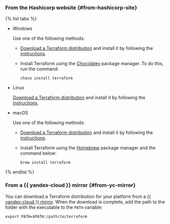 ### From the Hashicorp website {#from-hashicorp-site}

{% list tabs %}

- Windows

   Use one of the following methods:

   * [Download a Terraform distribution](https://www.terraform.io/downloads.html) and install it by following the [instructions](https://learn.hashicorp.com/tutorials/terraform/install-cli?in=terraform/aws-get-started).
   * Install Terraform using the [Chocolatey](https://chocolatey.org/install) package manager. To do this, run the command:

      ```
      choco install terraform
      ```

- Linux

   [Download a Terraform distribution](https://www.terraform.io/downloads.html) and install it by following the [instructions](https://learn.hashicorp.com/tutorials/terraform/install-cli?in=terraform/aws-get-started).

- macOS

   Use one of the following methods:

   * [Download a Terraform distribution](https://www.terraform.io/downloads.html) and install it by following the [instructions](https://learn.hashicorp.com/tutorials/terraform/install-cli?in=terraform/aws-get-started).
   * Install Terraform using the [Homebrew](https://brew.sh) package manager and the command below:

      ```
      brew install terraform
      ```

{% endlist %}

### From a {{ yandex-cloud }} mirror {#from-yc-mirror}

You can download a Terraform distribution for your platform from a [{{ yandex-cloud }} mirror](https://hashicorp-releases.website.yandexcloud.net/terraform/). When the download is complete, add the path to the folder with the executable to the `PATH` variable:

```
export PATH=$PATH:/path/to/terraform
```
